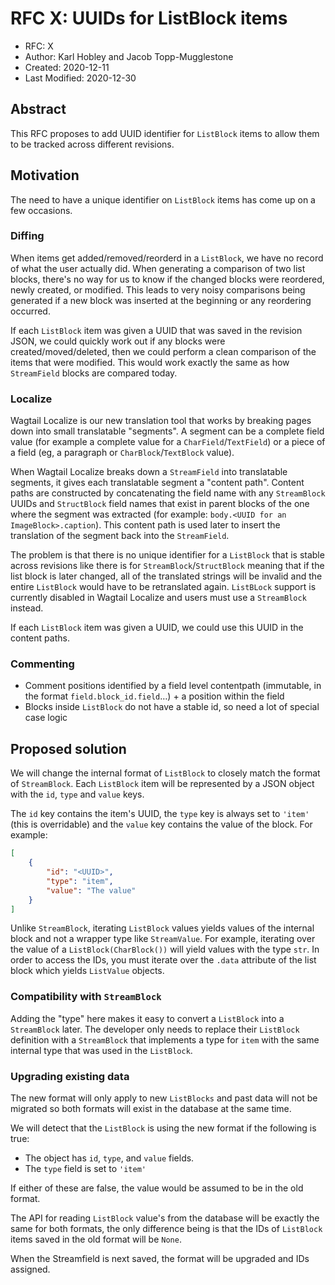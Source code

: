 # RFC X: UUIDs for ListBlock items

* RFC: X
* Author: Karl Hobley and Jacob Topp-Mugglestone
* Created: 2020-12-11
* Last Modified: 2020-12-30

## Abstract

This RFC proposes to add UUID identifier for ``ListBlock`` items to allow them to be tracked across different revisions.

## Motivation

The need to have a unique identifier on ``ListBlock`` items has come up on a few occasions.

### Diffing

When items get added/removed/reorderd in a ``ListBlock``, we have no record of what the user actually did.
When generating a comparison of two list blocks, there's no way for us to know if the changed blocks were reordered, newly created, or modified.
This leads to very noisy comparisons being generated if a new block was inserted at the beginning or any reordering occurred.

If each ``ListBlock`` item was given a UUID that was saved in the revision JSON, we could quickly work out if any blocks were created/moved/deleted, then we could perform a clean comparison of the items that were modified.
This would work exactly the same as how ``StreamField`` blocks are compared today.

### Localize

Wagtail Localize is our new translation tool that works by breaking pages down into small translatable "segments".
A segment can be a complete field value (for example a complete value for a ``CharField``/``TextField``) or a piece of a field (eg, a paragraph or ``CharBlock``/``TextBlock`` value).

When Wagtail Localize breaks down a ``StreamField`` into translatable segments, it gives each translatable segment a "content path".
Content paths are constructed by concatenating the field name with any ``StreamBlock`` UUIDs and ``StructBlock`` field names that exist in parent blocks of the one where the segment was extracted (for example: ``body.<UUID for an ImageBlock>.caption``).
This content path is used later to insert the translation of the segment back into the ``StreamField``.

The problem is that there is no unique identifier for a ``ListBlock`` that is stable across revisions like there is for ``StreamBlock``/``StructBlock`` meaning that if the list block is later changed, all of the translated strings will be invalid and the entire ``ListBlock`` would have to be retranslated again.
``ListBLock`` support is currently disabled in Wagtail Localize and users must use a ``StreamBlock`` instead.

If each ``ListBlock`` item was given a UUID, we could use this UUID in the content paths.

### Commenting

- Comment positions identified by a field level contentpath (immutable, in the format `field.block_id.field`…) + a position within the field
- Blocks inside `ListBlock` do not have a stable id, so need a lot of special case logic

## Proposed solution

We will change the internal format of ``ListBlock`` to closely match the format of ``StreamBlock``.
Each ``ListBlock`` item will be represented by a JSON object with the ``id``, ``type`` and ``value`` keys.

The ``id`` key contains the item's UUID, the ``type`` key is always set to ``'item'`` (this is overridable) and the ``value`` key contains the value of the block. For example:


```json
[
    {
        "id": "<UUID>",
        "type": "item",
        "value": "The value"
    }
]
```

Unlike ``StreamBlock``, iterating ``ListBlock`` values yields values of the internal block and not a wrapper type like ``StreamValue``.
For example, iterating over the value of a ``ListBlock(CharBlock())`` will yield values with the type ``str``. In order to access the IDs, you must iterate over the ``.data`` attribute of the list block which yields ``ListValue`` objects.

### Compatibility with ``StreamBlock``

Adding the "type" here makes it easy to convert a ``ListBlock`` into a ``StreamBlock`` later.
The developer only needs to replace their ``ListBlock`` definition with a ``StreamBlock`` that implements a type for ``item`` with the same internal type that was used in the ``ListBlock``.

### Upgrading existing data

The new format will only apply to new ``ListBlocks`` and past data will not be migrated so both formats will exist in the database at the same time.

We will detect that the ``ListBlock`` is using the new format if the following is true:

 - The object has ``id``, ``type``, and ``value`` fields.
 - The ``type`` field is set to ``'item'`` 

If either of these are false, the value would be assumed to be in the old format.

The API for reading ``ListBlock`` value's from the database will be exactly the same for both formats, the only difference being is that the IDs of ``ListBlock`` items saved in the old format will be ``None``.

When the Streamfield is next saved, the format will be upgraded and IDs assigned.
